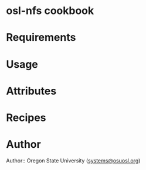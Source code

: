 # osl-nfs cookbook

# Requirements

# Usage

# Attributes

# Recipes

# Author

Author:: Oregon State University (<systems@osuosl.org>)
